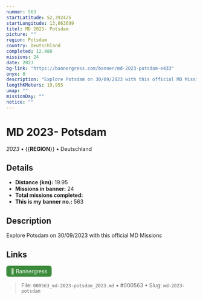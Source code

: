 ```yaml
---
nummer: 563
startLatitude: 52,392425
startLongitude: 13,063699
titel: MD 2023- Potsdam
picture: ""
region: Potsdam
country: Deutschland
completed: 12.480
missions: 24
date: 2023
bg-link: "https://bannergress.com/banner/md-2023-potsdam-e433"
onyx: 0
description: "Explore Potsdam on 30/09/2023 with this official MD Missions"
lengthKMeters: 19,955
umap: ""
missionDay: ""
notice: ""
---
```

# MD 2023- Potsdam

*2023* • {{__REGION__}} • Deutschland





## Details
- **Distance (km):** 19.95
- **Missions in banner:** 24
- **Total missions completed:** 
- **This is my banner no.:** 563



## Description
Explore Potsdam on 30/09/2023 with this official MD Missions



## Links
<a href="https://bannergress.com/banner/md-2023-potsdam-e433" target="_blank" style="display:inline-block;margin-right:8px;padding:6px 12px;background:#3c8b3c;color:#fff;text-decoration:none;border-radius:6px;">🔗 Bannergress</a>



> File: `000563_md-2023-potsdam_2023.md` • #000563 • Slug: `md-2023-potsdam`

